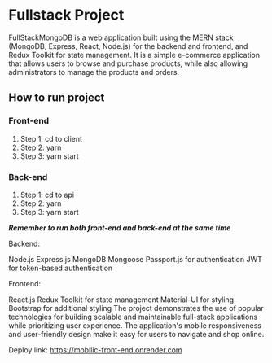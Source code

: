 # Fullstack Project
FullStackMongoDB is a web application built using the MERN stack (MongoDB, Express, React, Node.js) for the backend and frontend, and Redux Toolkit for state management. It is a simple e-commerce application that allows users to browse and purchase products, while also allowing administrators to manage the products and orders.

## How to run project

### Front-end

1. Step 1: cd to client
2. Step 2: yarn
3. Step 3: yarn start

### Back-end

1. Step 1: cd to api
2. Step 2: yarn
3. Step 3: yarn start

**_Remember to run both front-end and back-end at the same time_**

Backend:

Node.js
Express.js
MongoDB
Mongoose
Passport.js for authentication
JWT for token-based authentication

Frontend:

React.js
Redux Toolkit for state management
Material-UI for styling
Bootstrap for additional styling
The project demonstrates the use of popular technologies for building scalable and maintainable full-stack applications while prioritizing user experience. The application's mobile responsiveness and user-friendly design make it easy for users to navigate and shop online.

Deploy link: https://mobilic-front-end.onrender.com
